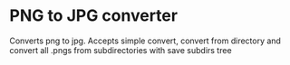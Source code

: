 # PNG to JPG converter

Converts png to jpg. Accepts simple convert, convert from directory and convert all .pngs from subdirectories with save subdirs tree
